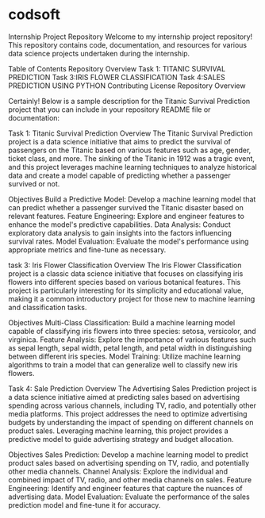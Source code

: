 # codsoft
Internship Project Repository
Welcome to my internship project repository! This repository contains code, documentation, and resources for various data science projects undertaken during the internship.

Table of Contents
Repository Overview
Task 1: TITANIC SURVIVAL PREDICTION
Task 3:IRIS FLOWER CLASSIFICATION
Task 4:SALES PREDICTION USING PYTHON
Contributing
License
Repository Overview


Certainly! Below is a sample description for the Titanic Survival Prediction project that you can include in your repository README file or documentation:

Task 1: Titanic Survival Prediction
Overview
The Titanic Survival Prediction project is a data science initiative that aims to predict the survival of passengers on the Titanic based on various features such as age, gender, ticket class, and more. The sinking of the Titanic in 1912 was a tragic event, and this project leverages machine learning techniques to analyze historical data and create a model capable of predicting whether a passenger survived or not.

Objectives
Build a Predictive Model: Develop a machine learning model that can predict whether a passenger survived the Titanic disaster based on relevant features.
Feature Engineering: Explore and engineer features to enhance the model's predictive capabilities.
Data Analysis: Conduct exploratory data analysis to gain insights into the factors influencing survival rates.
Model Evaluation: Evaluate the model's performance using appropriate metrics and fine-tune as necessary.




task 3: Iris Flower Classification
Overview
The Iris Flower Classification project is a classic data science initiative that focuses on classifying iris flowers into different species based on various botanical features. This project is particularly interesting for its simplicity and educational value, making it a common introductory project for those new to machine learning and classification tasks.

Objectives
Multi-Class Classification: Build a machine learning model capable of classifying iris flowers into three species: setosa, versicolor, and virginica.
Feature Analysis: Explore the importance of various features such as sepal length, sepal width, petal length, and petal width in distinguishing between different iris species.
Model Training: Utilize machine learning algorithms to train a model that can generalize well to classify new iris flowers.


Task 4: Sale Prediction
Overview
The Advertising Sales Prediction project is a data science initiative aimed at predicting sales based on advertising spending across various channels, including TV, radio, and potentially other media platforms. This project addresses the need to optimize advertising budgets by understanding the impact of spending on different channels on product sales. Leveraging machine learning, this project provides a predictive model to guide advertising strategy and budget allocation.


Objectives
Sales Prediction: Develop a machine learning model to predict product sales based on advertising spending on TV, radio, and potentially other media channels.
Channel Analysis: Explore the individual and combined impact of TV, radio, and other media channels on sales.
Feature Engineering: Identify and engineer features that capture the nuances of advertising data.
Model Evaluation: Evaluate the performance of the sales prediction model and fine-tune it for accuracy.


